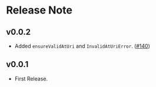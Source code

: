 # Release Note

## v0.0.2

- Added `ensureValidAtUri` and `InvalidAtUriError`. ([#140](https://github.com/myConsciousness/atproto.dart/issues/140))

## v0.0.1

- First Release.
